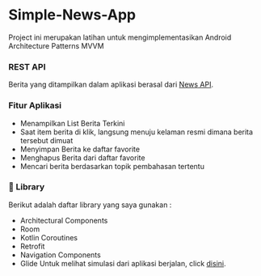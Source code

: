 # Simple-News-App
Project ini merupakan latihan untuk mengimplementasikan Android Architecture Patterns MVVM 

### REST API
Berita yang ditampilkan dalam aplikasi berasal dari [News API](https://newsapi.org).

### Fitur Aplikasi
- Menampilkan List Berita Terkini
- Saat item berita di klik, langsung menuju kelaman resmi dimana berita tersebut dimuat
- Menyimpan Berita ke daftar favorite
- Menghapus Berita dari daftar favorite
- Mencari berita berdasarkan topik pembahasan tertentu

### 📘 Library 
Berikut adalah daftar library yang saya gunakan :
- Architectural Components
- Room
- Kotlin Coroutines
- Retrofit
- Navigation Components
- Glide
Untuk melihat simulasi dari aplikasi berjalan, click [disini](https://youtu.be/tsVFpIhUOzg). 
